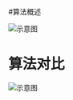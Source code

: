 #算法概述


![示意图](http://upload-images.jianshu.io/upload_images/944365-8eb6a97b8baad594.png?imageMogr2/auto-orient/strip%7CimageView2/2/w/1240)



# 算法对比

![示意图](http://upload-images.jianshu.io/upload_images/944365-9260083dd53646ac.png?imageMogr2/auto-orient/strip%7CimageView2/2/w/1240)